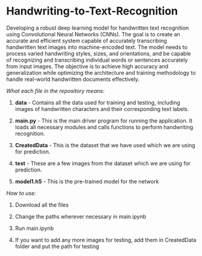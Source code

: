 # Handwriting-to-Text-Recognition

Developing a robust deep learning model for handwritten text recognition using Convolutional Neural Networks (CNNs). The goal is to create an accurate and efficient system capable of accurately transcribing handwritten text images into machine-encoded text. The model needs to process varied handwriting styles, sizes, and orientations, and be capable of recognizing and transcribing individual words or sentences accurately from input images. The objective is to achieve high accuracy and generalization while optimizing the architecture and training methodology to handle real-world handwritten documents effectively. 

*What each file in the repository means:*

1. **data** - Contains all the data used for training and testing, including images of handwritten characters and their corresponding text labels.

2. **main.py** - This is the main driver program for running the application. It loads all necessary modules and calls functions to perform handwriting recognition.

3. **CreatedData** - This is the dataset that we have used which we are using for prediction.

4. **test** - These are a few images from the dataset which we are using for prediction.

5. **model1.h5** - This is the pre-trained model for the network

*How to use:*

1. Download all the files

2. Change the paths wherever necessary in main.ipynb

3. Run main.ipynb

4. If you want to add any more images for testing, add them in CreatedData folder and put the path for testing